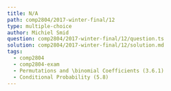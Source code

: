 ```yaml
---
title: N/A
path: comp2804/2017-winter-final/12
type: multiple-choice
author: Michiel Smid
question: comp2804/2017-winter-final/12/question.ts
solution: comp2804/2017-winter-final/12/solution.md
tags:
  - comp2804
  - comp2804-exam
  - Permutations and \binomial Coefficients (3.6.1)
  - Conditional Probability (5.8)
---
```

